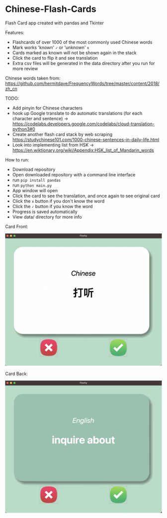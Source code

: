 # Chinese-Flash-Cards
 
Flash Card app created with pandas and Tkinter

Features:
- Flashcards of over 1000 of the most commonly used Chinese words
- Mark works 'known' `✓`  or 'unknown' `x`
- Cards marked as known will not be shown again in the stack
- Click the card to flip it and see translation
- Extra csv files will be generated in the data directory after you run for more review
 
Chinese words taken from: https://github.com/hermitdave/FrequencyWords/tree/master/content/2018/zh_cn

TODO:
- Add pinyin for Chinese characters
- hook up Google translate to do automatic translations (for each character and sentence) -> https://codelabs.developers.google.com/codelabs/cloud-translation-python3#0
- Create another flash card stack by web scraping https://studychinese101.com/1000-chinese-sentences-in-daily-life.html
- Look into implementing list from HSK -> https://en.wiktionary.org/wiki/Appendix:HSK_list_of_Mandarin_words

How to run:
- Download repository
- Open downloaded repository with a command line interface
- run `pip install pandas`
- run `python main.py`
- App window will open
- Click the card to see the translation, and once again to see original card
- Click the `x` button if you don't know the word
- Click the `✓` button if you know the word
- Progress is saved automatically
- View data/ directory for more info

Card Front:

![alt text](https://github.com/J0K3Rn/Chinese-Flash-Cards/blob/main/screenshots/card_front.png?raw=true) 

Card Back:

![alt text](https://github.com/J0K3Rn/Chinese-Flash-Cards/blob/main/screenshots/card_back.png?raw=true) 
